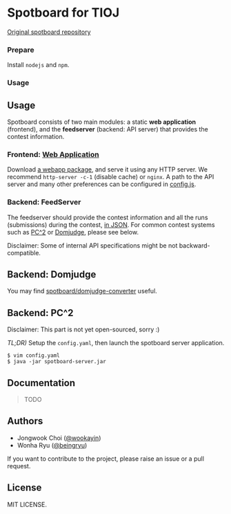 # Spotboard for TIOJ

[Original spotboard repository](https://github.com/spotboard/spotboard)

### Prepare

Install `nodejs` and `npm`.

### Usage

Usage
-----

Spotboard consists of two main modules: a static **web application** (frontend),
and the **feedserver** (backend: API server) that provides the contest information.

### Frontend: [Web Application][src-webapp]

Download [a webapp package](https://github.com/spotboard/spotboard/releases), and serve it using any HTTP server.
We recommend `http-server -c-1` (disable cache) or `nginx`.
A path to the API server and many other preferences can be configured in [config.js][config_sample].

### Backend: FeedServer

The feedserver should provide the contest information and all the runs (submissions) during the contest,
[in JSON][json_sample].
For common contest systems such as [PC^2] or [Domjudge], please see below.

Disclaimer: Some of internal API specifications might be not backward-compatible.

Backend: Domjudge
-----------------

You may find [spotboard/domjudge-converter] useful.

[spotboard/domjudge-converter]: https://github.com/spotboard/domjudge-converter


Backend: PC^2
-------------

Disclaimer: This part is not yet open-sourced, sorry :)

*TL;DR)* Setup the `config.yaml`, then launch the spotboard server application.

```
$ vim config.yaml
$ java -jar spotboard-server.jar
```

<!--
- The web application can be hosted using commonly-used web servers such as Nginx and Apache,
  or using the embedded web server provided. See the [detailed documentation](docs/webapp.md).
- The feedserver should provide the contest information and all the runs (submissions) during the contest.
  It is shipped with *off-the-shelf* bridges to other programming contest systems such as PC^2.
  See the [detailed documentation](docs/feedserver.md).
-->

[PC^2]: https://pc2.ecs.csus.edu/
[Domjudge]: https://www.domjudge.org/

[src-webapp]: https://github.com/spotboard/spotboard/tree/master/webapp
[config_sample]: https://github.com/spotboard/spotboard/blob/master/webapp/src/config.js
[json_sample]: https://github.com/spotboard/spotboard/tree/master/webapp/src/sample


Documentation
-------------

> TODO

Authors
-------

- Jongwook Choi ([@wookayin][gh-wookayin])
- Wonha Ryu ([@beingryu][gh-beingryu])

If you want to contribute to the project, please raise an issue or a pull request.

[gh-wookayin]: https://github.com/wookayin
[gh-beingryu]: https://github.com/beingryu


License
-------

MIT LICENSE.
